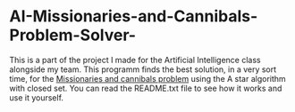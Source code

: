 # AI-Missionaries-and-Cannibals-Problem-Solver-
This is a part of the project I made for the Artificial Intelligence class alongside my team. This programm finds the best solution, in a very sort time, for the [Missionaries and cannibals problem](https://en.wikipedia.org/wiki/Missionaries_and_cannibals_problem) using the A star algorithm with closed set. You can read the README.txt file to see how it works and use it yourself. 
